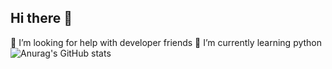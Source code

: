 ## Hi there 👋

<!--
**LeoOh-sf/LeoOh-sf** is a ✨ _special_ ✨ repository because its `README.md` (this file) appears on your GitHub profile.

Here are some ideas to get you started:

- 🔭 I’m currently working on ...
- 👯 I’m looking to collaborate on ...
- 
- 💬 Ask me about ...
- 📫 How to reach me: ...
- 😄 Pronouns: ...
- ⚡ Fun fact: ...
-->

🤔 I’m looking for help with developer friends
🌱 I’m currently learning python
<br>
![Anurag's GitHub stats](https://github-readme-stats.vercel.app/api?username=LeoOh-sf&show_icons=true&theme=radical)
